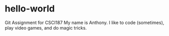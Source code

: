 # hello-world
Git Assignment for CSCI187
My name is Anthony. I like to code (sometimes), play video games, and do magic tricks. 
